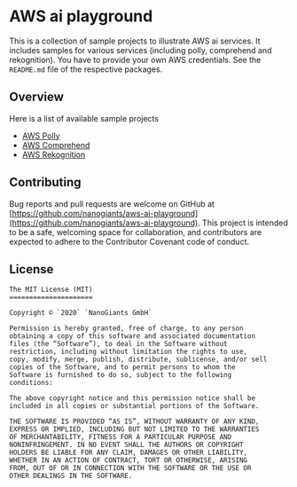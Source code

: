 # AWS ai playground
<!-- section: Introduction -->
<!-- Describe briefly what your software is. What problem does it solve? At what target audience is it aimed? -->
This is a collection of sample projects to illustrate AWS ai services. It includes samples for various services (including polly, comprehend and rekognition). You have to provide your own AWS credentials. See the `README.md` file of the respective packages.

## Overview
<!-- section: Overview -->
<!-- Give an architectural overview of your software. Is is interesting for other developers, who wants to catch on and want to developer features or fix bugs of your software. Do not go into too much detail. There are other documents for this. -->
Here is a list of available sample projects

* [AWS Polly](https://github.com/nanogiants/aws-ai-playground/blob/master/packages/polly)
* [AWS Comprehend](https://github.com/nanogiants/aws-ai-playground/blob/master/packages/comprehend)
* [AWS Rekognition](https://github.com/nanogiants/aws-ai-playground/blob/master/packages/rekognition)

## Contributing
<!-- section: Contributing -->
<!-- Describe what action one should take in order to contribute. Does a certain styleguide has to be adhered. How can one apply changes (i.e. push vs. pull request)? -->
Bug reports and pull requests are welcome on GitHub at [https://github.com/nanogiants/aws-ai-playground](https://github.com/nanogiants/aws-ai-playground). This project is intended to be a safe, welcoming space for collaboration, and contributors are expected to adhere to the Contributor Covenant code of conduct.

## License
```
The MIT License (MIT)
=====================

Copyright © `2020` `NanoGiants GmbH`

Permission is hereby granted, free of charge, to any person
obtaining a copy of this software and associated documentation
files (the “Software”), to deal in the Software without
restriction, including without limitation the rights to use,
copy, modify, merge, publish, distribute, sublicense, and/or sell
copies of the Software, and to permit persons to whom the
Software is furnished to do so, subject to the following
conditions:

The above copyright notice and this permission notice shall be
included in all copies or substantial portions of the Software.

THE SOFTWARE IS PROVIDED “AS IS”, WITHOUT WARRANTY OF ANY KIND,
EXPRESS OR IMPLIED, INCLUDING BUT NOT LIMITED TO THE WARRANTIES
OF MERCHANTABILITY, FITNESS FOR A PARTICULAR PURPOSE AND
NONINFRINGEMENT. IN NO EVENT SHALL THE AUTHORS OR COPYRIGHT
HOLDERS BE LIABLE FOR ANY CLAIM, DAMAGES OR OTHER LIABILITY,
WHETHER IN AN ACTION OF CONTRACT, TORT OR OTHERWISE, ARISING
FROM, OUT OF OR IN CONNECTION WITH THE SOFTWARE OR THE USE OR
OTHER DEALINGS IN THE SOFTWARE.

```